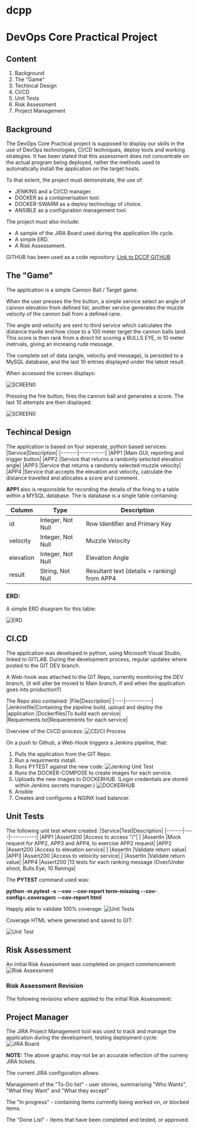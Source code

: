 # dcpp
# DevOps Core Practical Project

## Content
1. Background
2. The "Game"
3. Techincal Design
4. CI/CD
5. Unit Tests
6. Risk Assessment 
7. Project Management


## Background
The DevOps Core Practical project is supposed to display our skills in the use of DevOps technologies, CI/CD techniques, deploy tools and working strategies. It has been stated that this assessment does not concentrate on the actual program being deployed, rather the methods used to automatically install the application on the target hosts.

To that extent, the project must demonstrate, the use of:
* JENKINS and a CI/CD manager.
* DOCKER as a containerisation tool.
* DOCKER-SWARM as a deploy technology of choice.
* ANSIBLE as a configuration management tool.

The project must also include:
* A sample of the JIRA Board used during the application life cycle.
* A simple ERD.
* A Risk Assessement.

GITHUB has been used as a code repository: [Link to DCCP GITHUB](https://github.com/martingtaylor/dcpp)

## The "Game"
The appilcation is a simple Cannon Ball / Target game. 

When the user presses the fire button, a simple service select an angle of cannon elevation from defined list, another service generates the muzzle velocity of the cannon ball from a defined rane.


The angle and velocity are sent to third service which calculates the distance travlle and how close to a 100 meter target the cannon balls land. This score is then rank from a direct hit scoring a BULLS EYE, in 10 meter inetrvals, giving an increaing rude message.

The complete set of data (angle, velocity and message), is persisted to a MySQL database, and the last 10 entries displayed under the latest result.

When accessed the screen displays:

![SCREEN0](images/dcpp_SCREEN0.PNG)

Pressing the fire button, fires the cannon ball and generates a score. The last 10 attempts are then displayed.

![SCREEN0](images/dcpp_SCREEN1.PNG)


## Techincal Design
The application is based on four seperate, python based services:
|Service|Description|
|-------|-----------|
|APP1   |Main GUI, reporting and trigger button|
|APP2   |Service that returns a randomly selected elevation angle|
|APP3   |Service that returns a randomly selected muzzle velocity|
|APP4   |Service that accepts the elevation and velocity, calculate the distance travelled and allocates a score and comment.

**APP1** also is responsible for recording the details of the firing to a table within a MYSQL database. The is database is a single table containing:

|Column|Type|Description|
|------|----|-----------|
|id       |Integer, Not Null|Row Identifier and Primary Key|
|velocity |Integer, Not Null|Muzzle Velocity|
|elevation|Integer, Not Null|Elevation Angle|
|result   |String, Not Null|Resultant text (details + ranking) from APP4|


### ERD:
A simple ERD disagram for this table:

![ERD](images/dcpp_ERD.png)

## CI.CD
The appilcation was developed in python, using Microsoft Visual Studio, linked to GITLAB. During the development process, regular updates where posted to the GIT DEV branch.

A Web-hook was attached to the GIT Repo, currently monitoring the DEV branch, (it will alter be moved to Main branch, if and when the application goes into production!!) 

The Repo also contained:
|File|Description|
|----|-----------|
|Jenkinsfile|Containing the pipeline build, upload and deploy the |application
|Dockerfiles|To build each service|
|Requerments.txt|Requerements for each service|

Overview of the CI/CD process:
![CD/CI Process](images/dcpp_CDCI.PNG)

On a push to Github, a Web-Hook triggers a Jenkins pipeline, that:
1. Pulls the application from the GIT Repo.
2. Run a requirments install.
2. Runs PYTEST against the new code:
![Jenking Unit Test](images/dcpp_jenkins_pytest.PNG)
3. Runs the DOCKER-COMPOSE to create images for each service.
4. Uploads the new images to DOCKERHUB. (Login credentials are stored within Jenkins secrets manager.)
![DOCKERHUB](images/dccp_Dockerhub.PNG)
5. Ansible
6. Creates and configures a NGINX load balancer.


## Unit Tests
The following unit test where created:
|Service|Test|Description|
|-------|----|-----------|
|APP1   |Assert200   |Access to access "/"|
|       |AssertIn    |Mock request for APP2, APP3 and APP4, to exercise APP2 request|
|APP2   |Assert200   |Access to elevation service|
|       |AssertIn    |Validate return value|
|APP3   |Assert200   |Access to veloicity service|
|       |AssertIn    |Validate return value|
|APP4   |Assert200   |13 tests for each ranking message (Over/Under shoot, Bulls Eye, 10 Ranings|

The **PYTEST** command used was:

**python -m pytest -s --cov --cov-report term-missing --cov-config=.coveragerc --cov-report html**


Happly able to validate 100% coverage:
![Unit Tests](images/dcpp_PYTEST.PNG)

Coverage HTML where generated and saved to GIT:

![Unit Test](images/dcpp_HTML_index.PNG)



## Risk Assessment
An initial Risk Assessment was completed on project commencement:
![Risk Assessment](images/dcpp_Risk_Assessment.PNG)

### Risk Assessment Revision
The following revisions where applied to the initial Risk Assessment:

## Project Manager
The JIRA Project Management tool was used to track and manage the application during the development, testing deployment cycle:
![JIRA Board](images/dcpp_JIRA_bord.PNG)

**NOTE:** The above graphic may not be an accurate reflection of the curreny JIRA tickets.

The current JIRA configuration allows:

Management of the "To-Do list" - user stories, summarising "Who Wants", "What they Want" and "What they except"

The "In progress" - containing items currently being worked on, or blocked items.

The "Done List" - Items that have been completed and tested, or approved.